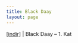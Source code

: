 ```yaml
---
title: Black Daay
layout: page
---
```


<a href="https://cloud.mail.ru/public/5906ff94d4ae/BlackDaay%20-%201.Kat" target="_blank">[indir]</a>   |   Black Daay &#8211; 1. Kat
